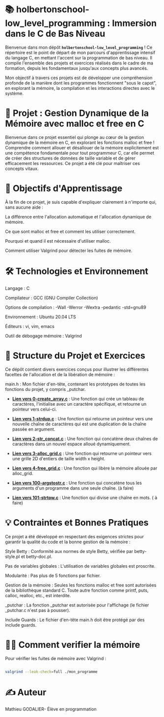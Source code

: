 # 📚 holbertonschool-low_level_programming : Immersion dans le C de Bas Niveau

Bienvenue dans mon dépôt **`holbertonschool-low_level_programming`** ! Ce répertoire est le point de départ de mon parcours d'apprentissage intensif du langage C, en mettant l'accent sur la programmation de bas niveau. Il compile l'ensemble des projets et exercices réalisés dans le cadre de ma formation, depuis les fondamentaux jusqu'aux concepts plus avancés.

Mon objectif à travers ces projets est de développer une compréhension profonde de la manière dont les programmes fonctionnent "sous le capot", en explorant la mémoire, la compilation et les interactions directes avec le système.

# 💾 Projet : Gestion Dynamique de la Mémoire avec malloc et free en C
Bienvenue dans ce projet essentiel qui plonge au cœur de la gestion dynamique de la mémoire en C, en explorant les fonctions malloc et free ! Comprendre comment allouer et désallouer de la mémoire explicitement est une compétence fondamentale pour tout programmeur C, car elle permet de créer des structures de données de taille variable et de gérer efficacement les ressources. Ce projet a été clé pour maîtriser ces concepts vitaux.

# 🎯 Objectifs d'Apprentissage
À la fin de ce projet, je suis capable d'expliquer clairement à n'importe qui, sans aucune aide :

La différence entre l'allocation automatique et l'allocation dynamique de mémoire.

Ce que sont malloc et free et comment les utiliser correctement.

Pourquoi et quand il est nécessaire d'utiliser malloc.

Comment utiliser Valgrind pour détecter les fuites de mémoire.

# 🛠️ Technologies et Environnement
Langage : C

Compilateur : GCC (GNU Compiler Collection)

Options de compilation : -Wall -Werror -Wextra -pedantic -std=gnu89

Environnement : Ubuntu 20.04 LTS

Éditeurs : vi, vim, emacs

Outil de débogage mémoire : Valgrind

# 📖 Structure du Projet et Exercices
Ce dépôt contient divers exercices conçus pour illustrer les différentes facettes de l'allocation et de la libération de mémoire :

main.h : Mon fichier d'en-tête, contenant les prototypes de toutes les fonctions du projet, y compris _putchar.

* **[Lien vers 0-create_array.c](https://github.com/Mathieu7483/holbertonschool-low_level_programming/blob/main/malloc_free/0-create_array.c)** : Une fonction qui crée un tableau de caractères, l'initialise avec un caractère spécifique, et retourne un pointeur vers celui-ci.

* **[Lien vers 1-strdup.c](https://github.com/Mathieu7483/holbertonschool-low_level_programming/blob/main/malloc_free/1-strdup.c)** : Une fonction qui retourne un pointeur vers une nouvelle chaîne de caractères qui est une duplication de la chaîne passée en argument.

* **[Lien vers 2-str_concat.c](https://github.com/Mathieu7483/holbertonschool-low_level_programming/blob/main/malloc_free/2-str_concat.c)** : Une fonction qui concatène deux chaînes de caractères dans un nouvel espace alloué dynamiquement.

* **[Lien vers 3-alloc_grid.c](https://github.com/Mathieu7483/holbertonschool-low_level_programming/blob/main/malloc_free/3-alloc_grid.c)** : Une fonction qui retourne un pointeur vers une grille 2D d'entiers de taille width x height.

* **[Lien vers 4-free_grid.c](https://github.com/Mathieu7483/holbertonschool-low_level_programming/blob/main/malloc_free/4-free_grid.c)** : Une fonction qui libère la mémoire allouée par alloc_grid.

* **[Lien vers 100-argstostr.c]()** : Une fonction qui concatène tous les arguments d'un programme dans une seule chaîne. (à faire)

* **[Lien vers 101-strtow.c]()** : Une fonction qui divise une chaîne en mots. ( à faire)


# 💡 Contraintes et Bonnes Pratiques
Ce projet a été développé en respectant des exigences strictes pour garantir la qualité du code et la bonne gestion de la mémoire :

Style Betty : Conformité aux normes de style Betty, vérifiée par betty-style.pl et betty-doc.pl.

Pas de variables globales : L'utilisation de variables globales est proscrite.

Modularité : Pas plus de 5 fonctions par fichier.

Gestion de la mémoire : Seules les fonctions malloc et free sont autorisées de la bibliothèque standard C. Toute autre fonction comme printf, puts, calloc, realloc, etc., est interdite.

_putchar : La fonction _putchar est autorisée pour l'affichage (le fichier _putchar.c n'est pas à pousser).

Include Guards : Le fichier d'en-tête main.h doit être protégé par des include guards.

# 👨‍💻 Comment verifier la mémoire
Pour vérifier les fuites de mémoire avec Valgrind :
```bash

valgrind --leak-check=full ./mon_programme
```

# ✍️ Auteur
Mathieu GODALIER- Élève en programmation
